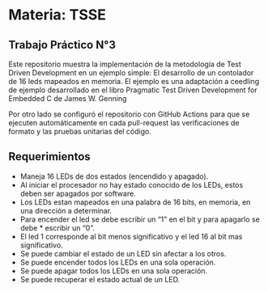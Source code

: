 # Materia: TSSE

## Trabajo Práctico N°3

Este repositorio muestra la implementación de la metodología de Test Driven Development en un ejemplo simple: El desarrollo de un contolador de 16 leds mapeados en memoria. El ejemplo es una adaptación a ceedling de ejemplo desarrollado en el libro Pragmatic Test Driven Development for Embedded C de James W. Genning

Por otro lado se configuró el repositorio con GitHub Actions para que se ejecuten automáticamente en cada pull-request las verificaciones de formato y las pruebas unitarias del código.

## Requerimientos

- Maneja 16 LEDs de dos estados (encendido y apagado).
- Al iniciar el procesador no hay estado conocido de los LEDs, estos deben ser apagados por software.
- Los LEDs estan mapeados en una palabra de 16 bits, en memoria, en una dirección a determinar.
- Para encender el led se debe escribir un “1” en el bit y para apagarlo se debe * escribir un “0”.
- El led 1 corresponde al bit menos significativo y el led 16 al bit mas significativo.
- Se puede cambiar el estado de un LED sin afectar a los otros.
- Se puede encender todos los LEDs en una sola operación.
- Se puede apagar todos los LEDs en una sola operación.
- Se puede recuperar el estado actual de un LED.
